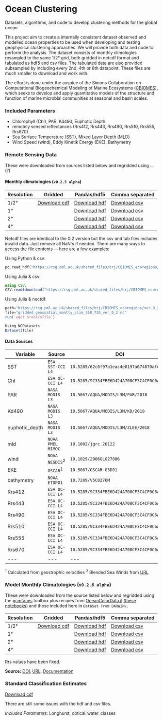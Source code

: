 # Ocean Clustering
Datasets, algorithms, and code to develop clustering methods for the global ocean

This project aim to create a internally consistent dataset observed and modelled ocean properties to be used when developing and testing geophysical clustering approaches. We will provide both data and code to perform the analysis. The dataset consists of monthly climologies resampled to the same 1/2° grid, both gridded in netcdf format and tabulated as hdf5 and csv files. The tabulated data are also provided subsampled by including every 2nd, 4th or 8th datapoint. These files are much smaller to download and work with.  

The effort is done under the auspice of the Simons Collaboration on Computational Biogeochemical Modeling of Marine Ecosystems ([CBIOMES](https://cbiomes.org)), which seeks to develop and apply quantitative models of the structure and function of marine microbial communities at seasonal and basin scales.

### Included Parameters

- Chlorophyll (Chl), PAR, Kd490, Euphotic Depth
- remotely sensed reflectances (Rrs412, Rrs443, Rrs490, Rrs510, Rrs555, Rrs670)
- Sea Surface Temperature (SST), Mixed Layer Depth (MLD)
- Wind Speed (wind), Eddy Kinetik Energy (EKE), Bathymetry

### Remote Sensing Data

These were downloaded from sources listed below and regridded using ... (?)

#### Monthly climatologies (`v0.2.5 alpha`)

Resolution |Gridded | Pandas/hdf5 | Comma separated
---|---|---|---
1/2° | [Download cdf](https://rsg.pml.ac.uk/shared_files/brj/CBIOMES_ecoregions/ver_0_2_5/gridded_geospatial_montly_clim_360_720_ver_0_2.nc) | [Download hdf](https://rsg.pml.ac.uk/shared_files/brj/CBIOMES_ecoregions/ver_0_2_5/tabulated_geospatial_montly_clim_360_720_ver_0_2_5.h5) | [Download csv](https://rsg.pml.ac.uk/shared_files/brj/CBIOMES_ecoregions/ver_0_2_5/tabulated_geospatial_montly_clim_360_720_ver_0_2_5.csv)
 1°| |[Download hdf](https://rsg.pml.ac.uk/shared_files/brj/CBIOMES_ecoregions/ver_0_2_5/tabulated_geospatial_montly_clim_180_360_ver_0_2_5.h5) | [Download csv](https://rsg.pml.ac.uk/shared_files/brj/CBIOMES_ecoregions/ver_0_2_5/tabulated_geospatial_montly_clim_180_360_ver_0_2_5_5.csv)
2°| |[Download hdf](https://rsg.pml.ac.uk/shared_files/brj/CBIOMES_ecoregions/ver_0_2_5/tabulated_geospatial_montly_clim_090_180_ver_0_2_5.h5) | [Download csv](https://rsg.pml.ac.uk/shared_files/brj/CBIOMES_ecoregions/ver_0_2_5/tabulated_geospatial_montly_clim_090_180_ver_0_2_5.csv)
4°| | [Download hdf](https://rsg.pml.ac.uk/shared_files/brj/CBIOMES_ecoregions/ver_0_2_5/tabulated_geospatial_montly_clim_045_090_ver_0_2_5.h5) | [Download csv](https://rsg.pml.ac.uk/shared_files/brj/CBIOMES_ecoregions/ver_0_2_5/tabulated_geospatial_montly_clim_045_090_ver_0_2_5.csv)

Netcdf files are identical to the 0.2 version but the csv and tab files includes invalid data. Just remove all NaN's if needed. There are many ways to access the file contents -- here are a few examples:

Using Python & csv:

```python
pd.read_hdf("https://rsg.pml.ac.uk/shared_files/brj/CBIOMES_ecoregions/ver_0_2_5/tabulated_geospatial_montly_clim_045_090_ver_0_2_5.csv").dropna(inplace=True)
```

Using Julia & csv:

```julia
using CSV;
CSV.read(download("https://rsg.pml.ac.uk/shared_files/brj/CBIOMES_ecoregions/ver_0_2_5/tabulated_geospatial_montly_clim_045_090_ver_0_2_5.csv"))
```

Using Julia & nectdf:

```julia
path="https://rsg.pml.ac.uk/shared_files/brj/CBIOMES_ecoregions/ver_0_2_5"
file="gridded_geospatial_montly_clim_360_720_ver_0_2.nc"
run(`wget $root/$file`)

Using NCDatasets
Dataset(file)
```

#### Data Sources

Variable |Source | DOI
---|---|---
SST | `ESA SST-CCI L4` | `10.5285/62c0f97b1eac4e0197a674870afe1ee6`
Chl | `ESA OC-CCI L4` | `10.5285/9C334FBE6D424A708CF3C4CF0C6A53F5`
PAR | `NASA MODIS L3` | `10.5067/AQUA/MODIS/L3M/PAR/2018`
Kd490 | `NASA MODIS L3` | `10.5067/AQUA/MODIS/L3M/KD/2018`
euphotic_depth | `NASA MODIS L3` | `10.5067/AQUA/MODIS/L3M/ZLEE/2018`
mld | `NOAA PMEL MIMOC` | `10.1002/jgrc.20122`
wind | `NOAA NESDIS`<sup>2</sup> | `10.1029/2006GL027086`
EKE | `OSCAR`<sup>1</sup> | `10.5067/OSCAR-03D01`
bathymetry | `NOAA ETOPO1` | `10.7289/V5C8276M`
Rrs412 | `ESA OC-CCI L4` | `10.5285/9C334FBE6D424A708CF3C4CF0C6A53F5`
Rrs443 | `ESA OC-CCI L4` | `10.5285/9C334FBE6D424A708CF3C4CF0C6A53F5`
Rrs490 | `ESA OC-CCI L4` | `10.5285/9C334FBE6D424A708CF3C4CF0C6A53F5`
Rrs510 | `ESA OC-CCI L4` | `10.5285/9C334FBE6D424A708CF3C4CF0C6A53F5`
Rrs555 | `ESA OC-CCI L4` | `10.5285/9C334FBE6D424A708CF3C4CF0C6A53F5`
Rrs670 | `ESA OC-CCI L4` | `10.5285/9C334FBE6D424A708CF3C4CF0C6A53F5`
---|---|---

<sup>1</sup> Calculated from geostrophic velocities
<sup>2</sup> Blended Sea Winds from [URL](https://www.ncdc.noaa.gov/data-access/marineocean-data/blended-global/blended-sea-winds)

### Model Monthly Climatologies (`v0.2.6 alpha`)

These were downloaded from the source listed below and regridded using the [gcmfaces](http://gcmfaces.readthedocs.io/en/latest/) toolbox plus recipes from [OceanColorData.jl](https://gaelforget.github.io/OceanColorData.jl/dev/) [(these notebooks)](https://github.com/gaelforget/MarineEcosystemNotebooks) and those included here in `DataSet From DARWIN/`.



Resolution |Gridded | Pandas/hdf5 | Comma separated
---|---|---|---
1/2° | [Download cdf](https://rsg.pml.ac.uk/shared_files/brj/CBIOMES_ecoregions/ver_0_2_6/gridded_darwin_montly_clim_360_720_ver_0_2_6.nc) | [Download hdf](https://rsg.pml.ac.uk/shared_files/brj/CBIOMES_ecoregions/ver_0_2_6/tabulated_darwin_montly_clim_360_720_ver_0_2_6.h5) | [Download csv](https://rsg.pml.ac.uk/shared_files/brj/CBIOMES_ecoregions/ver_0_2_6/tabulated_darwin_montly_clim_360_720_ver_0_2_6.csv)
 1°| |[Download hdf](https://rsg.pml.ac.uk/shared_files/brj/CBIOMES_ecoregions/ver_0_2_6/tabulated_darwin_montly_clim_180_360_ver_0_2_6.h5) | [Download csv](https://rsg.pml.ac.uk/shared_files/brj/CBIOMES_ecoregions/ver_0_2_6/tabulated_darwin_montly_clim_180_360_ver_0_2_6.csv)
2°| |[Download hdf](https://rsg.pml.ac.uk/shared_files/brj/CBIOMES_ecoregions/ver_0_2_6/tabulated_darwin_montly_clim_090_180_ver_0_2_6.h5) | [Download csv](https://rsg.pml.ac.uk/shared_files/brj/CBIOMES_ecoregions/ver_0_2_6/tabulated_darwin_montly_clim_090_180_ver_0_2_6.csv)
4°| | [Download hdf](https://rsg.pml.ac.uk/shared_files/brj/CBIOMES_ecoregions/ver_0_2_6/tabulated_darwin_montly_clim_045_090_ver_0_2_6.h5) | [Download csv](https://rsg.pml.ac.uk/shared_files/brj/CBIOMES_ecoregions/ver_0_2_6/tabulated_darwin_montly_clim_045_090_ver_0_2_6.csv)

Rrs values have been fixed.

**Source:** [DOI](10.5281/zenodo.2653669), [URL](http://engaging-opendap.mit.edu:8080/thredds/dodsC/las/id-fba1de9aef/), [Documentation](https://cbiomes.readthedocs.io/) 

### Standard Classification Estimates

[Download cdf](https://rsg.pml.ac.uk/shared_files/brj/CBIOMES_ecoregions/ver_0_2/gridded_geospatial_regions_360_720_ver_0_2.nc)

There are still some issues with the hdf and csv files. 
<!--
Resolution |Gridded | Pandas/hdf5 | Comma separated
---|---|---|---
1/2° | [Download cdf](https://rsg.pml.ac.uk/shared_files/brj/CBIOMES_ecoregions/ver_0_2/gridded_geospatial_regions_360_720_ver_0_2.nc) | [Download hdf](https://rsg.pml.ac.uk/shared_files/brj/CBIOMES_ecoregions/ver_0_2/tabulated_geospatial_regions_360_720_ver_0_2.h5) | [Download csv](https://rsg.pml.ac.uk/shared_files/brj/CBIOMES_ecoregions/ver_0_2/tabulated_geospatial_regions_360_720_ver_0_2.csv)
 1°| |[Download hdf](https://rsg.pml.ac.uk/shared_files/brj/CBIOMES_ecoregions/ver_0_2/tabulated_geospatial_regions_180_360_ver_0_2.h5) | [Download csv](https://rsg.pml.ac.uk/shared_files/brj/CBIOMES_ecoregions/ver_0_2/tabulated_geospatial_regions_180_360_ver_0_2.csv)
2°| |[Download hdf](https://rsg.pml.ac.uk/shared_files/brj/CBIOMES_ecoregions/ver_0_2/tabulated_geospatial_regions_090_180_ver_0_2.h5) | [Download csv](https://rsg.pml.ac.uk/shared_files/brj/CBIOMES_ecoregions/ver_0_2/tabulated_geospatial_regions_090_180_ver_0_2.csv)
4°| | [Download hdf](https://rsg.pml.ac.uk/shared_files/brj/CBIOMES_ecoregions/ver_0_2/tabulated_geospatial_regions_045_090_ver_0_2.h5) | [Download csv](https://rsg.pml.ac.uk/shared_files/brj/CBIOMES_ecoregions/ver_0_2/tabulated_geospatial_regions_045_090_ver_0_2.csv)
-->
*Included Parameters:* Longhurst, optical\_water\_classes
